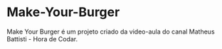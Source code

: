 # Make-Your-Burger
Make Your Burger é um projeto criado da video-aula do canal Matheus Battisti - Hora de Codar.
